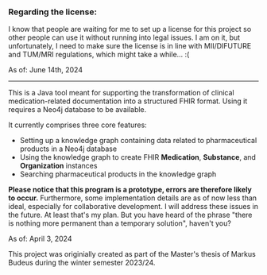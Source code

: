 ### Regarding the license:
I know that people are waiting for me to set up a license for this project so other people can
use it without running into legal issues. I am on it, but unfortunately, I need to make sure the license
is in line with MII/DIFUTURE and TUM/MRI regulations, which might take a while... :(

As of: June 14th, 2024

---

This is a Java tool meant for supporting the transformation of clinical medication-related documentation
into a structured FHIR format. Using it requires a Neo4j database to be available.

It currently comprises three core features:
- Setting up a knowledge graph containing data related to pharmaceutical products in a Neo4j database
- Using the knowledge graph to create FHIR **Medication**, **Substance**, and **Organization** instances
- Searching pharmaceutical products in the knowledge graph

**Please notice that this program is a prototype, errors are therefore likely to occur.**
Furthermore, some implementation details are as of now less than ideal, especially for collaborative development. I will address these issues in the future.
At least that's my plan. But you have heard of the phrase "there is nothing more permanent than a temporary solution", haven't you?

As of: April 3, 2024

This project was originially created as part of the Master's thesis of Markus Budeus during the winter semester 2023/24.